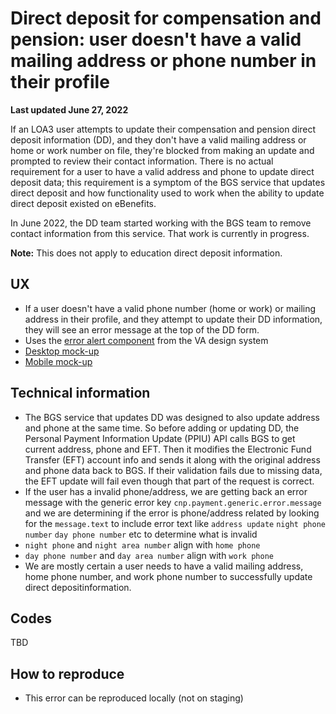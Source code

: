 # Direct deposit for compensation and pension: user doesn't have a valid mailing address or phone number in their profile

**Last updated June 27, 2022**

If an LOA3 user attempts to update their compensation and pension direct deposit information (DD), and they don't have a valid mailing address or home or work number on file, they're blocked from making an update and prompted to review their contact information. There is no actual requirement for a user to have a valid address and phone to update direct deposit data; this requirement is a symptom of the BGS service that updates direct deposit and how functionality used to work when the ability to update direct deposit existed on eBenefits.

In June 2022, the DD team started working with the BGS team to remove contact information from this service. That work is currently in progress.

**Note:** This does not apply to education direct deposit information.

## UX
- If a user doesn't have a valid phone number (home or work) or mailing address in their profile, and they attempt to update their DD information, they will see an error message at the top of the DD form.
- Uses the [error alert component](https://design.va.gov/components/alert#error-alert) from the VA design system
- [Desktop mock-up](https://www.figma.com/file/CUR39JNnF2CS8SidGiWmYG/Profile---Direct-Deposit?type=design&node-id=30-3741&mode=design&t=JeBw2hRh9J5QSuL7-11)
- [Mobile mock-up](https://www.figma.com/file/CUR39JNnF2CS8SidGiWmYG/Profile---Direct-Deposit?type=design&node-id=0-218&mode=design&t=JeBw2hRh9J5QSuL7-11)

## Technical information
- The BGS service that updates DD was designed to also update address and phone at the same time. So before adding or updating DD, the Personal Payment Information Update (PPIU) API calls BGS to get current address, phone and EFT. Then it modifies the Electronic Fund Transfer (EFT) account info and sends it along with the original address and phone data back to BGS. If their validation fails due to missing data, the EFT update will fail even though that part of the request is correct. 
- If the user has a invalid phone/address, we are getting back an error message with the generic error key `cnp.payment.generic.error.message`  and we are determining if the error is phone/address related by looking for the `message.text` to include error text like `address update` `night phone number` `day phone number` etc to determine what is invalid
- `night phone`  and `night area number` align with `home phone`  
- `day phone number` and `day area number` align with `work phone`
- We are mostly certain a user needs to have a valid mailing address, home phone number, and work phone number to successfully update direct depositinformation. 

## Codes
TBD

## How to reproduce

- This error can be reproduced locally (not on staging)

